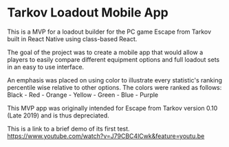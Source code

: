 # Tarkov Loadout Mobile App

This is a MVP for a loadout builder for the PC game Escape from Tarkov built in React Native using class-based React.

The goal of the project was to create a mobile app that would allow a players to easily compare different equipment options and full loadout sets in an easy to use interface.

An emphasis was placed on using color to illustrate every statistic's ranking percentile wise relative to other options.
The colors were ranked as follows:
Black - Red - Orange - Yellow - Green - Blue - Purple

This MVP app was originally intended for Escape from Tarkov version 0.10 (Late 2019) and is thus depreciated.

This is a link to a brief demo of its first test.
https://www.youtube.com/watch?v=J79CBC4lCwk&feature=youtu.be
